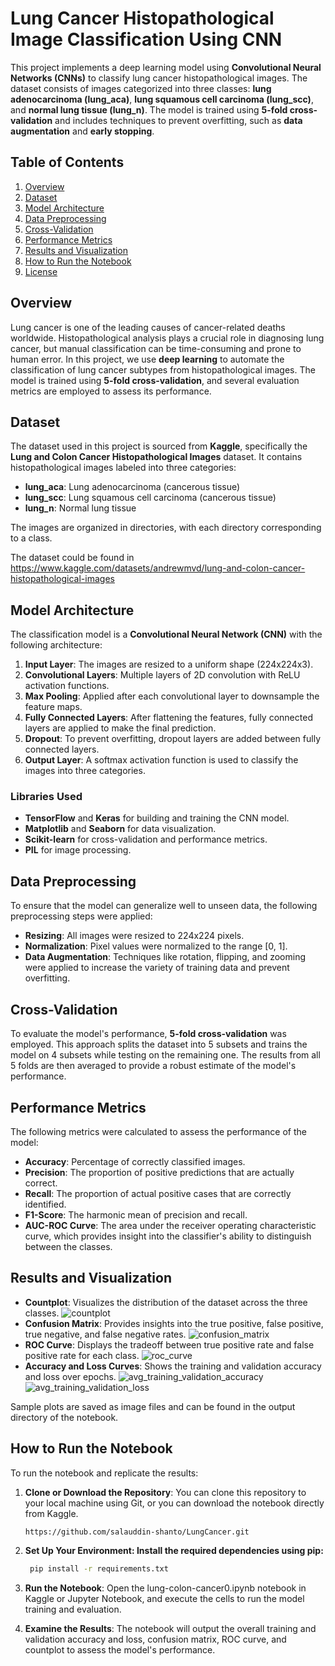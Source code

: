 # Lung Cancer Histopathological Image Classification Using CNN

This project implements a deep learning model using **Convolutional Neural Networks (CNNs)** to classify lung cancer histopathological images. The dataset consists of images categorized into three classes: **lung adenocarcinoma (lung_aca)**, **lung squamous cell carcinoma (lung_scc)**, and **normal lung tissue (lung_n)**. The model is trained using **5-fold cross-validation** and includes techniques to prevent overfitting, such as **data augmentation** and **early stopping**.

## Table of Contents

1. [Overview](#Overview)
2. [Dataset](#Dataset)
3. [Model Architecture](#Model-Architecture)
4. [Data Preprocessing](#Data-Preprocessing)
5. [Cross-Validation](#Cross-Validation)
6. [Performance Metrics](#Performance-Metrics)
7. [Results and Visualization](#Results-and-Visualization)
8. [How to Run the Notebook](#How-to-Run-the-Notebook)
9. [License](#License)

## Overview

Lung cancer is one of the leading causes of cancer-related deaths worldwide. Histopathological analysis plays a crucial role in diagnosing lung cancer, but manual classification can be time-consuming and prone to human error. In this project, we use **deep learning** to automate the classification of lung cancer subtypes from histopathological images. The model is trained using **5-fold cross-validation**, and several evaluation metrics are employed to assess its performance.

## Dataset

The dataset used in this project is sourced from **Kaggle**, specifically the **Lung and Colon Cancer Histopathological Images** dataset. It contains histopathological images labeled into three categories:

- **lung_aca**: Lung adenocarcinoma (cancerous tissue)
- **lung_scc**: Lung squamous cell carcinoma (cancerous tissue)
- **lung_n**: Normal lung tissue

The images are organized in directories, with each directory corresponding to a class. 

The dataset could be found in https://www.kaggle.com/datasets/andrewmvd/lung-and-colon-cancer-histopathological-images
## Model Architecture

The classification model is a **Convolutional Neural Network (CNN)** with the following architecture:

1. **Input Layer**: The images are resized to a uniform shape (224x224x3).
2. **Convolutional Layers**: Multiple layers of 2D convolution with ReLU activation functions.
3. **Max Pooling**: Applied after each convolutional layer to downsample the feature maps.
4. **Fully Connected Layers**: After flattening the features, fully connected layers are applied to make the final prediction.
5. **Dropout**: To prevent overfitting, dropout layers are added between fully connected layers.
6. **Output Layer**: A softmax activation function is used to classify the images into three categories.

### Libraries Used

- **TensorFlow** and **Keras** for building and training the CNN model.
- **Matplotlib** and **Seaborn** for data visualization.
- **Scikit-learn** for cross-validation and performance metrics.
- **PIL** for image processing.

## Data Preprocessing

To ensure that the model can generalize well to unseen data, the following preprocessing steps were applied:

- **Resizing**: All images were resized to 224x224 pixels.
- **Normalization**: Pixel values were normalized to the range [0, 1].
- **Data Augmentation**: Techniques like rotation, flipping, and zooming were applied to increase the variety of training data and prevent overfitting.

## Cross-Validation

To evaluate the model's performance, **5-fold cross-validation** was employed. This approach splits the dataset into 5 subsets and trains the model on 4 subsets while testing on the remaining one. The results from all 5 folds are then averaged to provide a robust estimate of the model's performance.

## Performance Metrics

The following metrics were calculated to assess the performance of the model:

- **Accuracy**: Percentage of correctly classified images.
- **Precision**: The proportion of positive predictions that are actually correct.
- **Recall**: The proportion of actual positive cases that are correctly identified.
- **F1-Score**: The harmonic mean of precision and recall.
- **AUC-ROC Curve**: The area under the receiver operating characteristic curve, which provides insight into the classifier's ability to distinguish between the classes.

## Results and Visualization

- **Countplot**: Visualizes the distribution of the dataset across the three classes.   ![countplot](https://github.com/user-attachments/assets/c6e67138-ea16-4db7-b1b3-47a4746078d2)
- **Confusion Matrix**: Provides insights into the true positive, false positive, true negative, and false negative rates. ![confusion_matrix](https://github.com/user-attachments/assets/b314482e-f5d2-4d15-91be-2add709c3132)
- **ROC Curve**: Displays the tradeoff between true positive rate and false positive rate for each class. ![roc_curve](https://github.com/user-attachments/assets/e42a820c-64e1-466c-9d41-cc00d0001667)
- **Accuracy and Loss Curves**: Shows the training and validation accuracy and loss over epochs. ![avg_training_validation_accuracy](https://github.com/user-attachments/assets/64ba5578-a553-455f-9ad3-0973408636e2)  ![avg_training_validation_loss](https://github.com/user-attachments/assets/1fecac11-93d8-4719-abef-a49742f65a3f)

Sample plots are saved as image files and can be found in the output directory of the notebook.




## How to Run the Notebook

To run the notebook and replicate the results:

1. **Clone or Download the Repository**:
   You can clone this repository to your local machine using Git, or you can download the notebook directly from Kaggle.

   ```bash
   https://github.com/salauddin-shanto/LungCancer.git
   
2. **Set Up Your Environment: Install the required dependencies using pip:**
      ```bash
       pip install -r requirements.txt
  
3. **Run the Notebook**: Open the lung-colon-cancer0.ipynb notebook in Kaggle or Jupyter Notebook, and execute the cells to run the model training and evaluation.

4. **Examine the Results**: The notebook will output the overall training and validation accuracy and loss, confusion matrix, ROC curve, and countplot to assess the model's performance.

